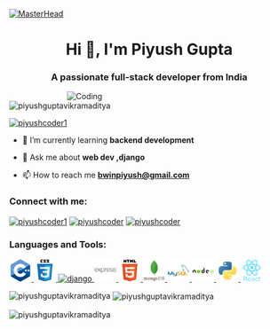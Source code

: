 [![MasterHead](https://camo.githubusercontent.com/3ec71d83ee6305494692fe3e50a0be6ef3234b418f6da537bda258ef29eef063/68747470733a2f2f7265732e636c6f7564696e6172792e636f6d2f6964722f696d6167652f75706c6f61642f76313630383732343232342f70726f66696c655f62616e6e65722e706e67)]()
<h1 align="center">Hi 👋, I'm Piyush Gupta</h1>
<h3 align="center">A passionate full-stack developer from India</h3>
<img align="right" alt="Coding" width="400" src="https://cdn.dribbble.com/users/1162077/screenshots/3848914/programmer.gif">

<p align="left"> <img src="https://komarev.com/ghpvc/?username=piyushguptavikramaditya&label=Profile%20views&color=0e75b6&style=flat" alt="piyushguptavikramaditya" /> </p>

<p align="left"> <a href="https://twitter.com/piyushurges" target="blank"><img src="https://img.shields.io/twitter/follow/piyushcoder1?logo=twitter&style=for-the-badge" alt="piyushcoder1" /></a> </p>

- 🌱 I’m currently learning **backend development**

- 💬 Ask me about **web dev ,django**

- 📫 How to reach me **bwinpiyush@gmail.com**

<h3 align="left">Connect with me:</h3>
<p align="left">
<a href="https://twitter.com/piyushcoder1" target="blank"><img align="center" src="https://raw.githubusercontent.com/rahuldkjain/github-profile-readme-generator/master/src/images/icons/Social/twitter.svg" alt="piyushcoder1" height="30" width="40" /></a>
<a href="https://linkedin.com/in/piyushcoder" target="blank"><img align="center" src="https://raw.githubusercontent.com/rahuldkjain/github-profile-readme-generator/master/src/images/icons/Social/linked-in-alt.svg" alt="piyushcoder" height="30" width="40" /></a>
<a href="https://instagram.com/piyushcoder" target="blank"><img align="center" src="https://raw.githubusercontent.com/rahuldkjain/github-profile-readme-generator/master/src/images/icons/Social/instagram.svg" alt="piyushcoder" height="30" width="40" /></a>
</p>

<h3 align="left">Languages and Tools:</h3>
<p align="left"> <a href="https://www.w3schools.com/cpp/" target="_blank" rel="noreferrer"> <img src="https://raw.githubusercontent.com/devicons/devicon/master/icons/cplusplus/cplusplus-original.svg" alt="cplusplus" width="40" height="40"/> </a> <a href="https://www.w3schools.com/css/" target="_blank" rel="noreferrer"> <img src="https://raw.githubusercontent.com/devicons/devicon/master/icons/css3/css3-original-wordmark.svg" alt="css3" width="40" height="40"/> </a> <a href="https://www.djangoproject.com/" target="_blank" rel="noreferrer"> <img src="https://cdn.worldvectorlogo.com/logos/django.svg" alt="django" width="40" height="40"/> </a> <a href="https://expressjs.com" target="_blank" rel="noreferrer"> <img src="https://raw.githubusercontent.com/devicons/devicon/master/icons/express/express-original-wordmark.svg" alt="express" width="40" height="40"/> </a> <a href="https://www.w3.org/html/" target="_blank" rel="noreferrer"> <img src="https://raw.githubusercontent.com/devicons/devicon/master/icons/html5/html5-original-wordmark.svg" alt="html5" width="40" height="40"/> </a> <a href="https://www.mongodb.com/" target="_blank" rel="noreferrer"> <img src="https://raw.githubusercontent.com/devicons/devicon/master/icons/mongodb/mongodb-original-wordmark.svg" alt="mongodb" width="40" height="40"/> </a> <a href="https://www.mysql.com/" target="_blank" rel="noreferrer"> <img src="https://raw.githubusercontent.com/devicons/devicon/master/icons/mysql/mysql-original-wordmark.svg" alt="mysql" width="40" height="40"/> </a> <a href="https://nodejs.org" target="_blank" rel="noreferrer"> <img src="https://raw.githubusercontent.com/devicons/devicon/master/icons/nodejs/nodejs-original-wordmark.svg" alt="nodejs" width="40" height="40"/> </a> <a href="https://www.python.org" target="_blank" rel="noreferrer"> <img src="https://raw.githubusercontent.com/devicons/devicon/master/icons/python/python-original.svg" alt="python" width="40" height="40"/> </a> <a href="https://reactjs.org/" target="_blank" rel="noreferrer"> <img src="https://raw.githubusercontent.com/devicons/devicon/master/icons/react/react-original-wordmark.svg" alt="react" width="40" height="40"/> </a> </p>

<p><img align="left" src="https://github-readme-stats.vercel.app/api/top-langs?username=piyushguptavikramaditya&show_icons=true&locale=en&layout=compact" alt="piyushguptavikramaditya" /></p>

<p>&nbsp;<img align="center" src="https://github-readme-stats.vercel.app/api?username=piyushguptavikramaditya&show_icons=true&locale=en" alt="piyushguptavikramaditya" /></p>

<p><img align="center" src="https://github-readme-streak-stats.herokuapp.com/?user=piyushguptavikramaditya&" alt="piyushguptavikramaditya" /></p>

